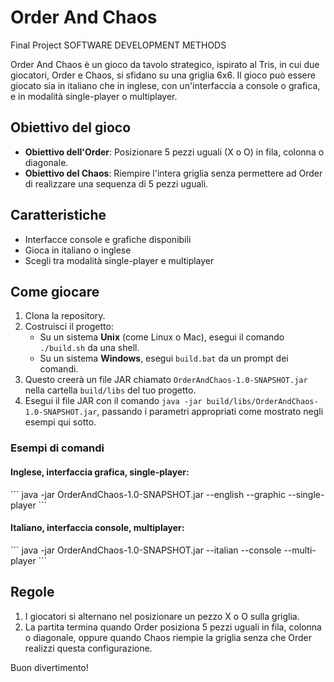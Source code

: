 # Order And Chaos
Final Project SOFTWARE DEVELOPMENT METHODS

Order And Chaos è un gioco da tavolo strategico, ispirato al Tris, in cui due giocatori, Order e Chaos, si sfidano su una griglia 6x6. Il gioco può essere giocato sia in italiano che in inglese, con un'interfaccia a console o grafica, e in modalità single-player o multiplayer.

## Obiettivo del gioco

- **Obiettivo dell'Order**: Posizionare 5 pezzi uguali (X o O) in fila, colonna o diagonale.
- **Obiettivo del Chaos**: Riempire l'intera griglia senza permettere ad Order di realizzare una sequenza di 5 pezzi uguali.

## Caratteristiche

- Interfacce console e grafiche disponibili
- Gioca in italiano o inglese
- Scegli tra modalità single-player e multiplayer

## Come giocare

1. Clona la repository.
2. Costruisci il progetto:
   - Su un sistema **Unix** (come Linux o Mac), esegui il comando `./build.sh` da una shell.
   - Su un sistema **Windows**, esegui `build.bat` da un prompt dei comandi.
3. Questo creerà un file JAR chiamato `OrderAndChaos-1.0-SNAPSHOT.jar` nella cartella `build/libs` del tuo progetto.
4. Esegui il file JAR con il comando `java -jar build/libs/OrderAndChaos-1.0-SNAPSHOT.jar`, passando i parametri appropriati come mostrato negli esempi qui sotto.

### Esempi di comandi

#### Inglese, interfaccia grafica, single-player:

\```
java -jar OrderAndChaos-1.0-SNAPSHOT.jar --english --graphic --single-player
\```

#### Italiano, interfaccia console, multiplayer:

\```
java -jar OrderAndChaos-1.0-SNAPSHOT.jar --italian --console --multi-player
\```

## Regole

1. I giocatori si alternano nel posizionare un pezzo X o O sulla griglia.
2. La partita termina quando Order posiziona 5 pezzi uguali in fila, colonna o diagonale, oppure quando Chaos riempie la griglia senza che Order realizzi questa configurazione.

Buon divertimento!
